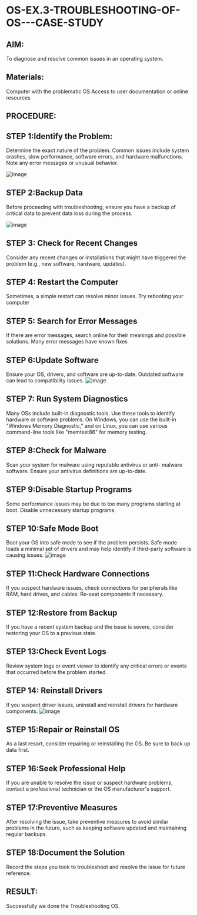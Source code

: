 # OS-EX.3-TROUBLESHOOTING-OF-OS---CASE-STUDY

## AIM:

To diagnose and resolve common issues in an operating system.

## Materials:

Computer with the problematic OS
Access to user documentation or online resources

## PROCEDURE:
## STEP 1:Identify the Problem:

Determine the exact nature of the problem. Common issues include
system crashes, slow performance, software errors, and hardware
malfunctions.
Note any error messages or unusual behavior.

![image](https://github.com/Kishore2o/OS-EX.3-TROUBLESHOOTING-OF-OS---CASE-STUDY/assets/118679883/7e399b19-2fd4-446d-bbc3-9a6f5e3d3aee)

## STEP 2:Backup Data

Before proceeding with troubleshooting, ensure you have a backup of
critical data to prevent data loss during the process.

![image](https://github.com/Kishore2o/OS-EX.3-TROUBLESHOOTING-OF-OS---CASE-STUDY/assets/118679883/b72477e6-467d-4769-a643-1cfe5edd4675)

## STEP 3: Check for Recent Changes

Consider any recent changes or installations that might have triggered
the problem (e.g., new software, hardware, updates).

## STEP 4: Restart the Computer

Sometimes, a simple restart can resolve minor issues. Try rebooting
your computer

## STEP 5: Search for Error Messages

If there are error messages, search online for their meanings and
possible solutions. Many error messages have known fixes

## STEP 6:Update Software

Ensure your OS, drivers, and software are up-to-date. Outdated
software can lead to compatibility issues.
![image](https://github.com/Kishore2o/OS-EX.3-TROUBLESHOOTING-OF-OS---CASE-STUDY/assets/118679883/8ce0b675-6c1d-49e3-8b13-f9b4fc402265)

## STEP 7: Run System Diagnostics

Many OSs include built-in diagnostic tools. Use these tools to identify
hardware or software problems.
On Windows, you can use the built-in "Windows Memory Diagnostic,"
and on Linux, you can use various command-line tools like
"memtest86" for memory testing.

## STEP 8:Check for Malware

Scan your system for malware using reputable antivirus or anti-
malware software.
Ensure your antivirus definitions are up-to-date.

## STEP 9:Disable Startup Programs

Some performance issues may be due to too many programs starting at
boot. Disable unnecessary startup programs.

## STEP 10:Safe Mode Boot

Boot your OS into safe mode to see if the problem persists. Safe mode
loads a minimal set of drivers and may help identify if third-party
software is causing issues.
![image](https://github.com/Kishore2o/OS-EX.3-TROUBLESHOOTING-OF-OS---CASE-STUDY/assets/118679883/09502b4a-2861-49cd-937f-a7be5580cc5f)

## STEP 11:Check Hardware Connections

If you suspect hardware issues, check connections for peripherals like
RAM, hard drives, and cables.
Re-seat components if necessary.

## STEP 12:Restore from Backup

If you have a recent system backup and the issue is severe, consider
restoring your OS to a previous state.

## STEP 13:Check Event Logs

Review system logs or event viewer to identify any critical errors or
events that occurred before the problem started.

## STEP 14: Reinstall Drivers

If you suspect driver issues, uninstall and reinstall drivers for hardware
components.
![image](https://github.com/Kishore2o/OS-EX.3-TROUBLESHOOTING-OF-OS---CASE-STUDY/assets/118679883/f6fdffcf-3feb-4f8c-8833-f50f78524a5f)

## STEP 15:Repair or Reinstall OS

As a last resort, consider repairing or reinstalling the OS. Be sure to
back up data first.

## STEP 16:Seek Professional Help

If you are unable to resolve the issue or suspect hardware problems,
contact a professional technician or the OS manufacturer's support.

## STEP 17:Preventive Measures

After resolving the issue, take preventive measures to avoid similar
problems in the future, such as keeping software updated and
maintaining regular backups.

## STEP 18:Document the Solution

Record the steps you took to troubleshoot and resolve the issue for
future reference.
## RESULT:
Successfully we done the Troubleshooting OS.
